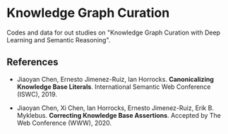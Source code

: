 # Knowledge Graph Curation
Codes and data for out studies on "Knowledge Graph Curation with Deep Learning and Semantic Reasoning".

## References

- Jiaoyan Chen, Ernesto Jimenez-Ruiz, Ian Horrocks. **Canonicalizing Knowledge Base Literals**. International Semantic Web Conference (ISWC), 2019. 

- Jiaoyan Chen, Xi Chen, Ian Horrocks, Ernesto Jimenez-Ruiz, Erik B. Myklebus. **Correcting Knowledge Base Assertions**. Accepted by The Web Conference (WWW), 2020.
